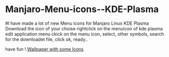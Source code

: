 # Manjaro-Menu-icons--KDE-Plasma
#I have made a lot of new Menu icons for Manjaro Linux KDE Plasma
Download the icon of your choise
rightclick on the menuicon of kde plasma
edit application menu
ckick on the menu icon, select, other symbols, 
search for the downloadet file, click ok, 
ready..

have fun
!.[Wallpaper with some Icons](https://github.com/hanny00/Manjaro-Menu-icons--KDE-Plasma/blob/master/Wallpaper%20with%20own%20Icons.jpg)
